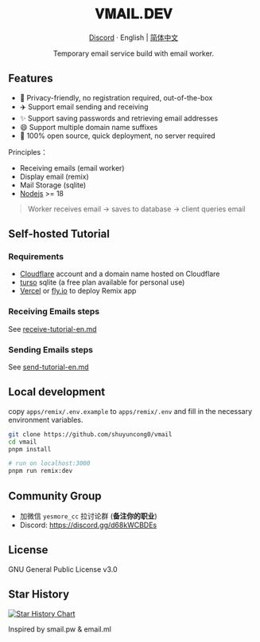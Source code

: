<div align="center">
  <h1>𝐕𝐌𝐀𝐈𝐋.𝐃𝐄𝐕</h1>
  <p><a href="https://discord.gg/d68kWCBDEs">Discord</a> · English | <a href="/README.md">简体中文</a></p>
  <p>Temporary email service build with email worker.</p>
  <!-- <img src="https://img.inke.app/file/beb0212f96c6cd37eaeb8.jpg"/> -->
</div>

## Features

- 🎯 Privacy-friendly, no registration required, out-of-the-box
- ✈️ Support email sending and receiving
- ✨ Support saving passwords and retrieving email addresses
- 😄 Support multiple domain name suffixes
- 🚀 100% open source, quick deployment, no server required

Principles： 

- Receiving emails (email worker)
- Display email (remix)
- Mail Storage (sqlite)
- [Nodejs](https://nodejs.org) >= 18

> Worker receives email -> saves to database -> client queries email

## Self-hosted Tutorial

### Requirements

- [Cloudflare](https://dash.cloudflare.com/) account and a domain name hosted on Cloudflare
- [turso](https://turso.tech) sqlite (a free plan available for personal use)
- [Vercel](https://vercel.com) or [fly.io](https://fly.io) to deploy Remix app

### Receiving Emails steps

See [receive-tutorial-en.md](/docs//receive-tutorial-en.md)

### Sending Emails steps

See [send-tutorial-en.md](/docs/send-tutorial-en.md)

## Local development

copy `apps/remix/.env.example` to `apps/remix/.env` and fill in the necessary environment variables.

```bash
git clone https://github.com/shuyuncong0/vmail
cd vmail
pnpm install

# run on localhost:3000
pnpm run remix:dev
```

## Community Group

- 加微信 `yesmore_cc` 拉讨论群 (**备注你的职业**)
- Discord: https://discord.gg/d68kWCBDEs

## License

GNU General Public License v3.0

## Star History

[![Star History Chart](https://api.star-history.com/svg?repos=shuyuncong0/vmail&type=Date)](https://star-history.com/#shuyuncong0/vmail&Date)

Inspired by smail.pw & email.ml